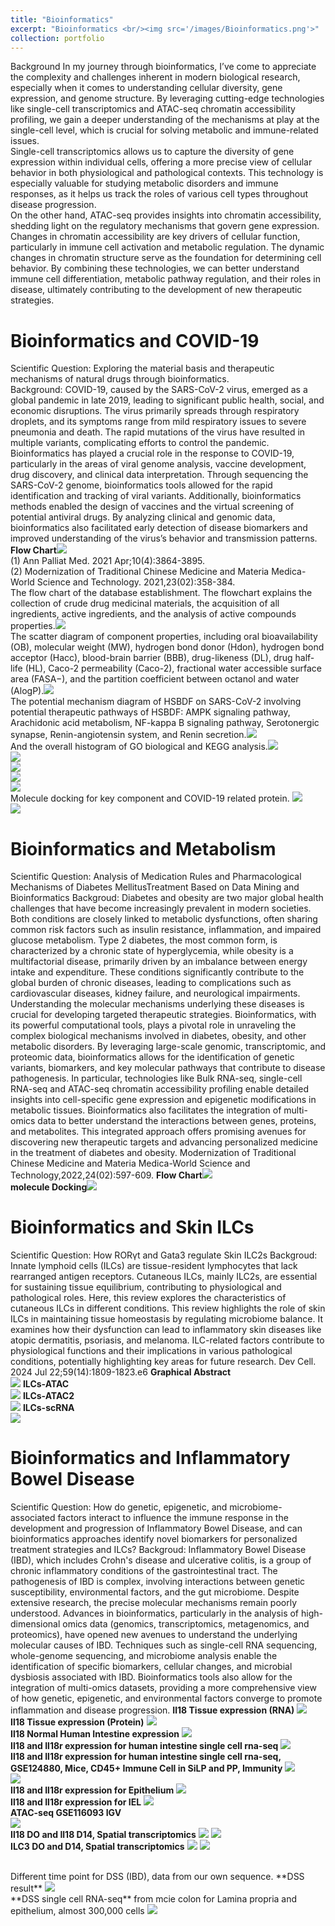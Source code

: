 ```yaml
---
title: "Bioinformatics"
excerpt: "Bioinformatics <br/><img src='/images/Bioinformatics.png'>"
collection: portfolio
---
```


Background
In my journey through bioinformatics, I’ve come to appreciate the complexity and challenges inherent in modern biological research, especially when it comes to understanding cellular diversity, gene expression, and genome structure. By leveraging cutting-edge technologies like single-cell transcriptomics and ATAC-seq chromatin accessibility profiling, we gain a deeper understanding of the mechanisms at play at the single-cell level, which is crucial for solving metabolic and immune-related issues.
<br/>
Single-cell transcriptomics allows us to capture the diversity of gene expression within individual cells, offering a more precise view of cellular behavior in both physiological and pathological contexts. This technology is especially valuable for studying metabolic disorders and immune responses, as it helps us track the roles of various cell types throughout disease progression.
<br/>
On the other hand, ATAC-seq provides insights into chromatin accessibility, shedding light on the regulatory mechanisms that govern gene expression. Changes in chromatin accessibility are key drivers of cellular function, particularly in immune cell activation and metabolic regulation. The dynamic changes in chromatin structure serve as the foundation for determining cell behavior. By combining these technologies, we can better understand immune cell differentiation, metabolic pathway regulation, and their roles in disease, ultimately contributing to the development of new therapeutic strategies.
<br/>

# Bioinformatics and COVID-19
Scientific Question: Exploring the material basis and therapeutic mechanisms of natural drugs through bioinformatics.<br/>
Background: COVID-19, caused by the SARS-CoV-2 virus, emerged as a global pandemic in late 2019, leading to significant public health, social, and economic disruptions. The virus primarily spreads through respiratory droplets, and its symptoms range from mild respiratory issues to severe pneumonia and death. The rapid mutations of the virus have resulted in multiple variants, complicating efforts to control the pandemic.<br/>
Bioinformatics has played a crucial role in the response to COVID-19, particularly in the areas of viral genome analysis, vaccine development, drug discovery, and clinical data interpretation. Through sequencing the SARS-CoV-2 genome, bioinformatics tools allowed for the rapid identification and tracking of viral variants. Additionally, bioinformatics methods enabled the design of vaccines and the virtual screening of potential antiviral drugs. By analyzing clinical and genomic data, bioinformatics also facilitated early detection of disease biomarkers and improved understanding of the virus’s behavior and transmission patterns.<br/>
**Flow Chart**<img src="/images/Bioinformatics/huashi.png"><br/>
(1) Ann Palliat Med. 2021 Apr;10(4):3864-3895.<br/>
(2) Modernization of Traditional Chinese Medicine and Materia Medica-World Science and Technology. 2021,23(02):358-384.<br/>
The flow chart of the database establishment. The flowchart explains the collection of crude drug medicinal materials, the acquisition of all ingredients, active ingredients, and the analysis of active compounds properties.<img src="/images/Bioinformatics/drug-database.png"><br/>
The scatter diagram of component properties, including oral bioavailability (OB), molecular weight (MW), hydrogen bond donor (Hdon), hydrogen bond acceptor (Hacc), blood-brain barrier (BBB), drug-likeness (DL), drug half-life (HL), Caco-2 permeability (Caco-2), fractional water accessible surface area (FASA−), and the partition coefficient between octanol and water (AlogP).<img src="/images/Bioinformatics/component.png"><br/> 
The potential mechanism diagram of HSBDF on SARS-CoV-2 involving potential therapeutic pathways of HSBDF: AMPK signaling pathway, Arachidonic acid metabolism, NF-kappa B signaling pathway, Serotonergic synapse, Renin-angiotensin system, and Renin secretion.<img src="/images/Bioinformatics/mechanism.png"><br/> 
And the overall histogram of GO biological and KEGG analysis.<img src="/images/Bioinformatics/GO1.png"><br/> 
<img src="/images/Bioinformatics/GO2.png"><br/> 
<img src="/images/Bioinformatics/GO3.png"><br/> 
<img src="/images/Bioinformatics/GO4.png"><br/> 
<img src="/images/Bioinformatics/GO5.png"><br/> 
Molecule docking for key component and COVID-19 related protein. <img src="/images/Bioinformatics/molecule-docking1.png"><br/>
<img src="/images/Bioinformatics/molecule-docking2.png"><br/>


# Bioinformatics and Metabolism
Scientific Question: Analysis of Medication Rules and Pharmacological Mechanisms of Diabetes MellitusTreatment Based on Data Mining and Bioinformatics
Backgroud: Diabetes and obesity are two major global health challenges that have become increasingly prevalent in modern societies. Both conditions are closely linked to metabolic dysfunctions, often sharing common risk factors such as insulin resistance, inflammation, and impaired glucose metabolism. Type 2 diabetes, the most common form, is characterized by a chronic state of hyperglycemia, while obesity is a multifactorial disease, primarily driven by an imbalance between energy intake and expenditure. These conditions significantly contribute to the global burden of chronic diseases, leading to complications such as cardiovascular diseases, kidney failure, and neurological impairments. Understanding the molecular mechanisms underlying these diseases is crucial for developing targeted therapeutic strategies.
Bioinformatics, with its powerful computational tools, plays a pivotal role in unraveling the complex biological mechanisms involved in diabetes, obesity, and other metabolic disorders. By leveraging large-scale genomic, transcriptomic, and proteomic data, bioinformatics allows for the identification of genetic variants, biomarkers, and key molecular pathways that contribute to disease pathogenesis. In particular, technologies like Bulk RNA-seq, single-cell RNA-seq and ATAC-seq chromatin accessibility profiling enable detailed insights into cell-specific gene expression and epigenetic modifications in metabolic tissues. Bioinformatics also facilitates the integration of multi-omics data to better understand the interactions between genes, proteins, and metabolites. This integrated approach offers promising avenues for discovering new therapeutic targets and advancing personalized medicine in the treatment of diabetes and obesity.
Modernization of Traditional Chinese Medicine and Materia Medica-World Science and Technology,2022,24(02):597-609.
**Flow Chart**<img src="/images/Bioinformatics/metabolism-flow.png"><br/>
**molecule Docking**<img src="/images/Bioinformatics/molecule-docking3.png"><br/>

# Bioinformatics and Skin ILCs
Scientific Question: How RORγt and Gata3 regulate Skin ILC2s
Backgroud: Innate lymphoid cells (ILCs) are tissue-resident lymphocytes that lack rearranged antigen receptors. Cutaneous ILCs, mainly ILC2s, are essential for sustaining tissue equilibrium, contributing to physiological and pathological roles. Here, this review explores the characteristics of cutaneous ILCs in different conditions. This review highlights the role of skin ILCs in maintaining tissue homeostasis by regulating microbiome balance. It examines how their dysfunction can lead to inflammatory skin diseases like atopic dermatitis, psoriasis, and melanoma. ILC-related factors contribute to physiological functions and their implications in various pathological conditions, potentially highlighting key areas for future research. 
Dev Cell. 2024 Jul 22;59(14):1809-1823.e6
**Graphical Abstract**<br/><img src='/images/developmental-cell-abstract.png'>
**ILCs-ATAC**<br/><img src='/images/Bioinformatics/skin-ATACseq.png'>
**ILCs-ATAC2**<br/><img src='/images/Bioinformatics/skin-ATACseq2.png'>
**ILCs-scRNA**<br/><img src='/images/Bioinformatics/skin-scseq.png'>

# Bioinformatics and Inflammatory Bowel Disease 
Scientific Question: How do genetic, epigenetic, and microbiome-associated factors interact to influence the immune response in the development and progression of Inflammatory Bowel Disease, and can bioinformatics approaches identify novel biomarkers for personalized treatment strategies and ILCs?
Backgroud: Inflammatory Bowel Disease (IBD), which includes Crohn's disease and ulcerative colitis, is a group of chronic inflammatory conditions of the gastrointestinal tract. The pathogenesis of IBD is complex, involving interactions between genetic susceptibility, environmental factors, and the gut microbiome. Despite extensive research, the precise molecular mechanisms remain poorly understood. Advances in bioinformatics, particularly in the analysis of high-dimensional omics data (genomics, transcriptomics, metagenomics, and proteomics), have opened new avenues to understand the underlying molecular causes of IBD. Techniques such as single-cell RNA sequencing, whole-genome sequencing, and microbiome analysis enable the identification of specific biomarkers, cellular changes, and microbial dysbiosis associated with IBD. Bioinformatics tools also allow for the integration of multi-omics datasets, providing a more comprehensive view of how genetic, epigenetic, and environmental factors converge to promote inflammation and disease progression.
**Il18 Tissue expression (RNA)** <img src="/images/Bolg-Il18/il18-2.jpg"><br/>
**Il18 Tissue expression (Protein)** <img src="/images/Bolg-Il18/il18-3.jpg"><br/>
**Il18 Normal Human Intestine expression** <img src="/images/Bolg-Il18/il18-4.jpg"><br/>
**Il18 and Il18r expression for human intestine single cell rna-seq** <img src="/images/Bolg-Il18/il18-5.jpg"><br/>
**Il18 and Il18r expression for human intestine single cell rna-seq, GSE124880, Mice, CD45+ Immune Cell in SiLP and PP, Immunity** <img src="/images/Bolg-Il18/il18-6.jpg"><br/> <img src="/images/Bolg-Il18/il18-7.jpg"><br/>
**Il18 and Il18r expression for Epithelium** <img src="/images/Bolg-Il18/il18-8.jpg"><br/>
**Il18 and Il18r expression for IEL** <img src="/images/Bolg-Il18/il18-9.jpg"><br/>
**ATAC-seq GSE116093 IGV**<br/><img src="/images/GSE116093-IGV.png"><br/>
**Il18 DO and Il18 D14, Spatial transcriptomics** <img src="/images/IL18-D0.png"> <img src="/images/IL18-D14.png"><br/>
**ILC3 DO and D14, Spatial transcriptomics** <img src="/images/ILC3-D0.png"> <img src="/images/ILC3-D14.png"><br/>

<br/>
Different time point for DSS (IBD), data from our own sequence.
**DSS result** <img src="/images/Bioinformatics/DSS.png"><br/>
**DSS single cell RNA-seq** from mcie colon for Lamina propria and epithelium, almost 300,000 cells <img src="/images/Bioinformatics/DSS-sc.png"><br/>




